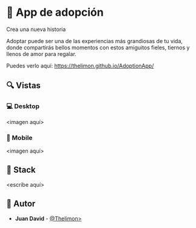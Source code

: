  # 💎 App de adopción

Crea una nueva historia&nbsp; &nbsp; &nbsp;&nbsp;

Adoptar puede ser una de las experiencias más grandiosas de tu vida, donde compartirás bellos momentos con estos amiguitos fieles, tiernos y llenos de amor para regalar.

Puedes verlo aquí: https://thelimon.github.io/AdoptionApp/

## 🔍 Vistas 

### 💻 Desktop

<imagen aquí>

### 📱 Mobile 

<imagen aquí>

## 📌 Stack

<escribe aquí>

## 🌟 Autor

* **Juan David**  - [@Thelimon>](https://github.com/Thelimon)
